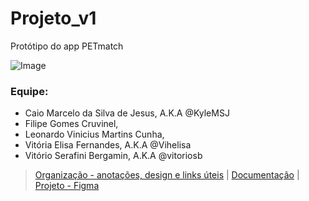 # Projeto_v1
Protótipo do app PETmatch

![Image](https://user-images.githubusercontent.com/72525167/200692166-bb69d693-50c5-4070-8d01-55339a004cdc.png)
### Equipe:

- Caio Marcelo da Silva de Jesus, A.K.A @KyleMSJ 
- Filipe Gomes Cruvinel,
- Leonardo Vinicius Martins Cunha,
- Vitória Elisa Fernandes, A.K.A @Vihelisa
- Vitório Serafini Bergamin, A.K.A @vitoriosb




> [Organização - anotações, design e links úteis](https://bit.ly/Notion_ProjetoMobile) | 
> [Documentação](https://bit.ly/Documentacao_ProjetoMobile) |
> [Projeto - Figma](https://www.figma.com/file/f0JCv32xsKgvkuMIjAAlpi/PETinder?node-id=62%3A3&t=fzykeP643bTTKAeE-0)
